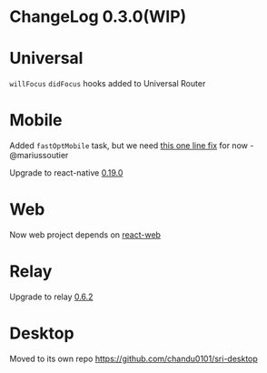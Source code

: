 # ChangeLog 0.3.0(WIP)


# Universal

`willFocus` `didFocus` hooks added to Universal Router

# Mobile 

Added `fastOptMobile` task, but we need [this one line fix](https://github.com/facebook/react-native/pull/4830/files) for now  -  @mariussoutier

Upgrade to react-native [0.19.0](https://github.com/facebook/react-native/releases/tag/v0.19.0)

# Web

Now web project depends on [react-web](https://github.com/taobaofed/react-web)

# Relay

Upgrade to relay [0.6.2](https://github.com/facebook/relay/blob/master/CHANGELOG.md#050-november-11-2015)


# Desktop

Moved to its own repo https://github.com/chandu0101/sri-desktop 



